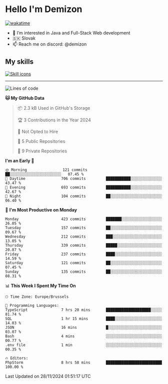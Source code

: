 # Hello I'm Demizon
[![wakatime](https://wakatime.com/badge/user/6ad1949f-d6d7-44f9-9eee-c35e54cc499b.svg)](https://wakatime.com/@6ad1949f-d6d7-44f9-9eee-c35e54cc499b)
- 👀 I’m interested in Java and Full-Stack Web development
- 🇸🇰 Slovak
- 📫 Reach me on discord: @demizon

## My skills
[![Skill icons](https://skillicons.dev/icons?i=java,js,ts,html,css,react,nextjs,tailwind,supabase,py,git,docker,linux,mysql,postgres,mongo&theme=dark)](https://github.com/Demizon3433)

---

<!--START_SECTION:waka-->
![Lines of code](https://img.shields.io/badge/From%20Hello%20World%20I%27ve%20Written-477.4%20thousand%20lines%20of%20code-blue)

**🐱 My GitHub Data** 

> 📦 2.3 kB Used in GitHub's Storage 
 > 
> 🏆 3 Contributions in the Year 2024
 > 
> 🚫 Not Opted to Hire
 > 
> 📜 5 Public Repositories 
 > 
> 🔑 9 Private Repositories 
 > 
**I'm an Early 🐤** 

```text
🌞 Morning                121 commits         ██░░░░░░░░░░░░░░░░░░░░░░░   07.45 % 
🌆 Daytime                706 commits         ███████████░░░░░░░░░░░░░░   43.47 % 
🌃 Evening                693 commits         ███████████░░░░░░░░░░░░░░   42.67 % 
🌙 Night                  104 commits         ██░░░░░░░░░░░░░░░░░░░░░░░   06.40 % 
```
📅 **I'm Most Productive on Monday** 

```text
Monday                   423 commits         ███████░░░░░░░░░░░░░░░░░░   26.05 % 
Tuesday                  157 commits         ██░░░░░░░░░░░░░░░░░░░░░░░   09.67 % 
Wednesday                212 commits         ███░░░░░░░░░░░░░░░░░░░░░░   13.05 % 
Thursday                 339 commits         █████░░░░░░░░░░░░░░░░░░░░   20.87 % 
Friday                   237 commits         ████░░░░░░░░░░░░░░░░░░░░░   14.59 % 
Saturday                 121 commits         ██░░░░░░░░░░░░░░░░░░░░░░░   07.45 % 
Sunday                   135 commits         ██░░░░░░░░░░░░░░░░░░░░░░░   08.31 % 
```


📊 **This Week I Spent My Time On** 

```text
🕑︎ Time Zone: Europe/Brussels

💬 Programming Languages: 
TypeScript               7 hrs 20 mins       ████████████████████░░░░░   81.74 % 
SQL                      1 hr 15 mins        ████░░░░░░░░░░░░░░░░░░░░░   14.03 % 
JSON                     16 mins             █░░░░░░░░░░░░░░░░░░░░░░░░   03.07 % 
Bash                     4 mins              ░░░░░░░░░░░░░░░░░░░░░░░░░   00.77 % 
.env file                1 min               ░░░░░░░░░░░░░░░░░░░░░░░░░   00.35 % 

🔥 Editors: 
PhpStorm                 8 hrs 58 mins       █████████████████████████   100.00 % 
```


 Last Updated on 28/11/2024 01:51:17 UTC
<!--END_SECTION:waka-->
